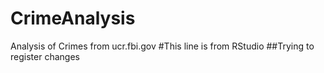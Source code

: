 # CrimeAnalysis
Analysis of Crimes from ucr.fbi.gov
#This line is from RStudio
##Trying to register changes